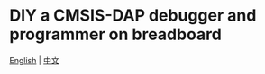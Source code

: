 # DIY a CMSIS-DAP debugger and programmer on breadboard

[English](./README.md) | [中文](./README.zh-Hans.md)

